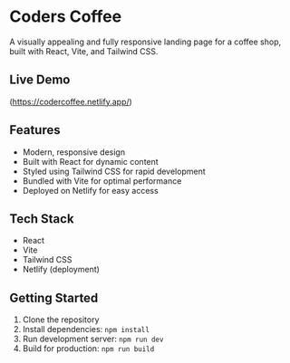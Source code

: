 # Coders Coffee

A visually appealing and fully responsive landing page for a coffee shop, built with React, Vite, and Tailwind CSS.

## Live Demo

(https://codercoffee.netlify.app/)

## Features

- Modern, responsive design
- Built with React for dynamic content
- Styled using Tailwind CSS for rapid development
- Bundled with Vite for optimal performance
- Deployed on Netlify for easy access

## Tech Stack

- React
- Vite
- Tailwind CSS
- Netlify (deployment)

## Getting Started

1. Clone the repository
2. Install dependencies: `npm install`
3. Run development server: `npm run dev`
4. Build for production: `npm run build`
